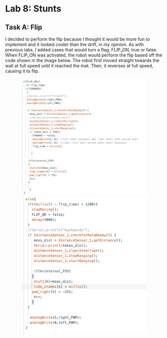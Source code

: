 # Lab 8: Stunts

## Task A: Flip

I decided to perform the flip because I thought it would be more fun to implement and it looked cooler than the drift, in my opinion. As with previous labs, I added cases that would turn a flag, FLIP_ON, true or false. When FLIP_ON was activated, the robot would perform the flip based off the code shown in the image below. The robot first moved straight towards the wall at full speed until it reached the mat. Then, it reverses at full speed, causing it to flip. 

<p align="center">
<img width="400" src="photos/Lab8/Flip_code_1.png"> <img width="400" src="photos/Lab8/Flip_code_2.png">
</p>
<br>

